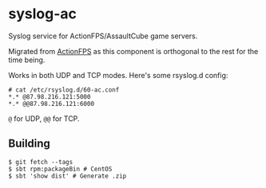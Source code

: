 # syslog-ac

Syslog service for ActionFPS/AssaultCube game servers.

Migrated from <a href="https://github.com/ScalaWilliam/ActionFPS">ActionFPS</a> as this component is orthogonal to the rest for the time being.

Works in both UDP and TCP modes. Here's some rsyslog.d config:

```
# cat /etc/rsyslog.d/60-ac.conf
*.* @87.98.216.121:5000
*.* @@87.98.216.121:6000
```

`@` for UDP, `@@` for TCP.

## Building

```
$ git fetch --tags
$ sbt rpm:packageBin # CentOS
$ sbt 'show dist' # Generate .zip
```
